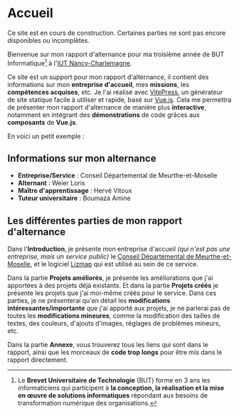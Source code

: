 <script setup>
import CustomContainer from '/components/CustomContainer.vue';
import ComponentExample from '/components/ComponentExample.vue'
</script>

# Accueil

<custom-container type="warning">
<p>
Ce site est en cours de construction. Certaines parties ne sont pas encore disponibles ou incomplètes.
</p>
</custom-container>

Bienvenue sur mon rapport d'alternance pour ma troisième année de BUT Informatique[^1] à l'[IUT Nancy-Charlemagne](https://iut-charlemagne.univ-lorraine.fr/).

Ce site est un support pour mon rapport d'alternance, il contient des informations sur mon **entreprise d'accueil**, mes **missions**, les **compétences acquises**, etc.
Je l'ai réalisé avec [VitePress](https://vitepress.vuejs.org/), un générateur de site statique facile à utiliser et rapide, basé sur [Vue.js](https://vuejs.org/).
Cela me permettra de présenter mon rapport d'alternance de manière plus **interactive**, notamment en intégrant des **démonstrations** de code grâces aux **composants** de **Vue.js**.

En voici un petit exemple :

<component-example />

## Informations sur mon alternance

<custom-container type="info">
<ul>
    <li><strong>Entreprise/Service</strong> : Conseil Départemental de Meurthe-et-Moselle</li>
    <li><strong>Alternant</strong> : Weier Loris</li>
    <li><strong>Maître d'apprentissage</strong> : Hervé Vitoux</li>
    <li><strong>Tuteur universitaire</strong> : Boumaza Amine</li>
</ul>
</custom-container>

## Les différentes parties de mon rapport d'alternance

Dans l'**Introduction**, je présente mon entreprise d'accueil *(qui n'est pas une entreprise, mais un service public)*
le [Conseil Départemental de Meurthe-et-Moselle](https://www.meurthe-et-moselle.fr/),
et le logiciel [Lizmap](/intro/lizmap.md) qui est utilisé au sein de ce service.

Dans la partie **Projets améliorés**, je présente les améliorations que j'ai apportées à des projets déjà existants.
Et dans la partie **Projets créés** je présente les projets que j'ai moi-même créés pour le service.
Dans ces parties, je ne présenterai qu'en détail les **modifications intéressantes/importante** que j'ai apporté aux projets, je ne parlerai pas de toutes les **modifications mineures**,
comme la modification des tailles de textes, des couleurs, d'ajouts d'images, réglages de problèmes mineurs, etc.

Dans la partie **Annexe**, vous trouverez tous les liens qui sont dans le rapport, ainsi que les morceaux de **code trop longs** pour être mis dans le rapport directement.

[^1]: Le **Brevet Universitaire de Technologie** (BUT) forme en 3 ans les informaticiens qui participent à **la conception, 
la réalisation et la mise en œuvre de solutions informatiques** répondant aux besoins de transformation numérique des organisations.